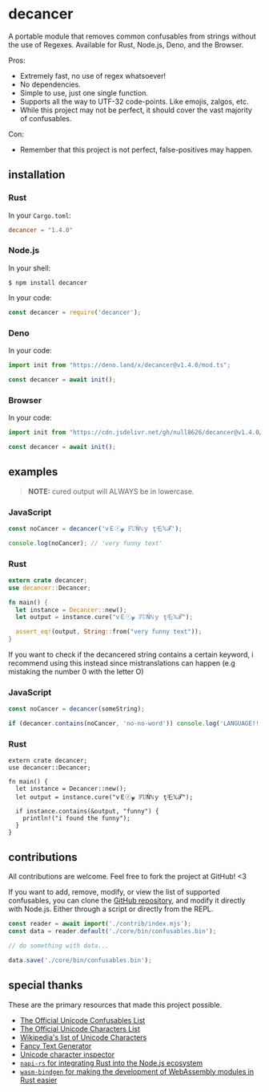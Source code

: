 # decancer

A portable module that removes common confusables from strings without the use of Regexes. Available for Rust, Node.js, Deno, and the Browser.

Pros:

- Extremely fast, no use of regex whatsoever!
- No dependencies.
- Simple to use, just one single function.
- Supports all the way to UTF-32 code-points. Like emojis, zalgos, etc.
- While this project may not be perfect, it should cover the vast majority of confusables.

Con:

- Remember that this project is not perfect, false-positives may happen.

## installation

### Rust

In your `Cargo.toml`:

```toml
decancer = "1.4.0"
```

### Node.js

In your shell:

```console
$ npm install decancer
```

In your code:

```js
const decancer = require('decancer');
```

### Deno

In your code:

```ts
import init from "https://deno.land/x/decancer@v1.4.0/mod.ts";

const decancer = await init();
```

### Browser

In your code:

```js
import init from "https://cdn.jsdelivr.net/gh/null8626/decancer@v1.4.0/decancer.min.js";

const decancer = await init();
```

## examples

> **NOTE:** cured output will ALWAYS be in lowercase.

### JavaScript

```js
const noCancer = decancer('vＥⓡ𝔂 𝔽𝕌Ňℕｙ ţ乇𝕏𝓣');

console.log(noCancer); // 'very funny text'
```

### Rust

```rust
extern crate decancer;
use decancer::Decancer;

fn main() {
  let instance = Decancer::new();
  let output = instance.cure("vＥⓡ𝔂 𝔽𝕌Ňℕｙ ţ乇𝕏𝓣");

  assert_eq!(output, String::from("very funny text"));
}
```

If you want to check if the decancered string contains a certain keyword, i recommend using this instead since mistranslations can happen (e.g mistaking the number 0 with the letter O)

### JavaScript

```js
const noCancer = decancer(someString);

if (decancer.contains(noCancer, 'no-no-word')) console.log('LANGUAGE!!!');
```

### Rust

```rust,norun
extern crate decancer;
use decancer::Decancer;

fn main() {
  let instance = Decancer::new();
  let output = instance.cure("vＥⓡ𝔂 𝔽𝕌Ňℕｙ ţ乇𝕏𝓣");
  
  if instance.contains(&output, "funny") {
    println!("i found the funny");
  }
}
```

## contributions

All contributions are welcome. Feel free to fork the project at GitHub! &lt;3

If you want to add, remove, modify, or view the list of supported confusables, you can clone the [GitHub repository](https://github.com/null8626/decancer), and modify it directly with Node.js. Either through a script or directly from the REPL.

```js
const reader = await import('./contrib/index.mjs');
const data = reader.default('./core/bin/confusables.bin');

// do something with data...

data.save('./core/bin/confusables.bin');
```

## special thanks

These are the primary resources that made this project possible.

- [The Official Unicode Confusables List](https://util.unicode.org/UnicodeJsps/confusables.jsp)
- [The Official Unicode Characters List](https://unicode.org/Public/UNIDATA/UnicodeData.txt)
- [Wikipedia's list of Unicode Characters](https://en.wikipedia.org/wiki/List_of_Unicode_characters)
- [Fancy Text Generator](https://lingojam.com/FancyTextGenerator)
- [Unicode character inspector](https://apps.timwhitlock.info/unicode/inspect)
- [`napi-rs` for integrating Rust into the Node.js ecosystem](https://napi.rs/)
- [`wasm-bindgen` for making the development of WebAssembly modules in Rust easier](https://github.com/rustwasm/wasm-bindgen)
